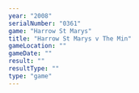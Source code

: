 ```yaml
---
year: "2008"
serialNumber: "0361" 
game: "Harrow St Marys"
title: "Harrow St Marys v The Min"
gameLocation: ""
gameDate: ""
result: ""
resultType: ""
type: "game"
---
```

